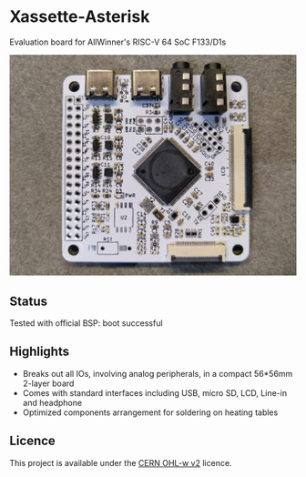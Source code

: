 # Xassette-Asterisk
Evaluation board for AllWinner's RISC-V 64 SoC F133/D1s

![front](img/front.jpg)

## Status
Tested with official BSP: boot successful

## Highlights
* Breaks out all IOs, involving analog peripherals, in a compact 56*56mm 2-layer board
* Comes with standard interfaces including USB, micro SD, LCD, Line-in and headphone
* Optimized components arrangement for soldering on heating tables

## Licence
This project is available under the [CERN OHL-w v2](https://ohwr.org/project/cernohl/wikis/Documents/CERN-OHL-version-2) licence. 